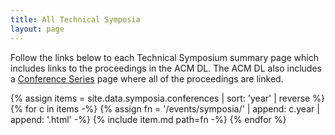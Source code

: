 ```yaml
---
title: All Technical Symposia
layout: page
---
```


Follow the links below to each Technical Symposium summary page which includes links to the proceedings in the ACM DL. The ACM DL also includes a <a href="{{site.data.symposia.acmdl}}">Conference Series</a> page where all of the proceedings are linked.

{% assign items = site.data.symposia.conferences | sort: 'year' | reverse %}
{% for c in items -%}
    {% assign fn = '/events/symposia/' | append: c.year | append: '.html' -%}
    {% include item.md path=fn -%}
{% endfor %}
